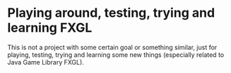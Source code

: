 # Playing around, testing, trying and learning FXGL
This is not a project with some certain goal or something similar,
just for playing, testing, trying and learning
some new things (especially related to Java Game Library FXGL).
